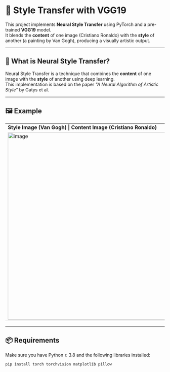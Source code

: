 # 🎨 Style Transfer with VGG19

This project implements **Neural Style Transfer** using PyTorch and a pre-trained **VGG19** model.  
It blends the **content** of one image (Cristiano Ronaldo) with the **style** of another (a painting by Van Gogh), producing a visually artistic output.

---

## 🧠 What is Neural Style Transfer?

Neural Style Transfer is a technique that combines the **content** of one image with the **style** of another using deep learning.  
This implementation is based on the paper *"A Neural Algorithm of Artistic Style"* by Gatys et al.

---

## 🖼️ Example

<table>
  <tr>
    <td><strong>Style Image (Van Gogh) | Content Image (Cristiano Ronaldo)</strong></td>
    <td><strong>Output Image</strong></td>
  </tr>
  <tr>
    <td><img width="1070" height="590" alt="image" src="https://github.com/user-attachments/assets/86e064fe-815d-4716-85f9-628c10d73fa3" />
</td>
    <td><img width="425" height="435" alt="image" src="https://github.com/user-attachments/assets/2130d8f2-f620-4cc2-8243-4e4530bf3b19" />
</td>
  </tr>
</table>

---

## 📦 Requirements

Make sure you have Python ≥ 3.8 and the following libraries installed:

```bash
pip install torch torchvision matplotlib pillow
